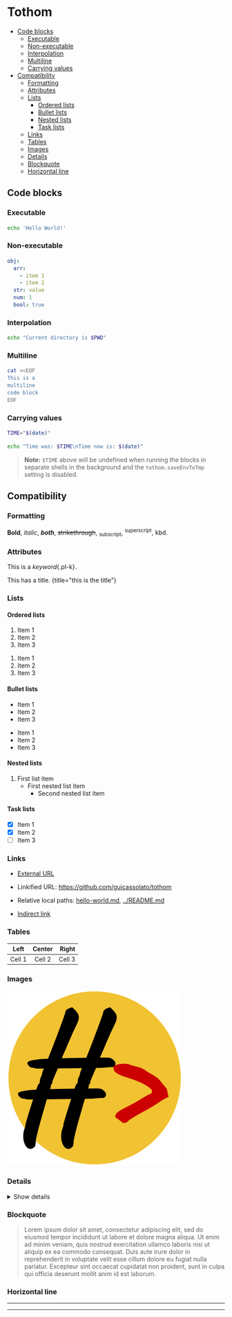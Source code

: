 # Tothom

- [Code blocks](#code-blocks)
  - [Executable](#executable)
  - [Non-executable](#non-executable)
  - [Interpolation](#interpolation)
  - [Multiline](#multiline)
  - [Carrying values](#carrying-values)
- [Compatibility](#compatibility)
  - [Formatting](#formatting)
  - [Attributes](#attributes)
  - [Lists](#lists)
    - [Ordered lists](#ordered-lists)
    - [Bullet lists](#bullet-lists)
    - [Nested lists](#nested-lists)
    - [Task lists](#task-lists)
  - [Links](#links)
  - [Tables](#tables)
  - [Images](#images)
  - [Details](#details)
  - [Blockquote](#blockquote)
  - [Horizontal line](#horizontal-line)

## Code blocks

### Executable

```sh
echo 'Hello World!'
```

### Non-executable

```yaml
obj:
  arr:
    - item 1
    - item 2
  str: value
  num: 1
  bool: true
```

### Interpolation

```sh
echo "Current directory is $PWD"
```

### Multiline

```sh
cat <<EOF
This is a
multiline
code block
EOF
```

### Carrying values

```sh
TIME="$(date)"
```

```sh
echo "Time was: $TIME\nTime now is: $(date)"
```

> **Note:** `$TIME` above will be undefined when running the blocks in separate shells in the background and the `tothom.saveEnvToTmp` setting is disabled.

## Compatibility

### Formatting

**Bold**, _italic_, _**both**_, ~~strikethrough~~, <sub>subscript</sub>, <sup>superscript</sup>, <kbd>kbd</kbd>.

### Attributes

This is a *keyword*{.pl-k}.

This has a title. {title="this is the title"}

### Lists

#### Ordered lists

1. Item 1
2. Item 2
3. Item 3

1) Item 1
2) Item 2
3) Item 3

#### Bullet lists

* Item 1
* Item 2
* Item 3

- Item 1
- Item 2
- Item 3

#### Nested lists

1. First list item
   - First nested list item
     - Second nested list item

#### Task lists

- [x] Item 1
- [x] Item 2
- [ ] Item 3

### Links

- [External URL](https://marketplace.visualstudio.com/items?itemName=guicassolato.tothom)

- Linkified URL: https://github.com/guicassolato/tothom

- Relative local paths: [hello-world.md](hello-world.md), [../README.md](../README.md)

- [Indirect link][1]

[1]: https://github.com/guicassolato/tothom

### Tables

| Left   | Center | Right  |
| ------ | :----: | -----: |
| Cell 1 | Cell 2 | Cell 3 |

### Images

![Tothom](../resources/tothom.png)

### Details

<details>
  <summary>Show details</summary>

  Details are visible.
</details>

### Blockquote

> Lorem ipsum dolor sit amet, consectetur adipiscing elit, sed do eiusmod tempor incididunt ut labore et dolore magna aliqua. Ut enim ad minim veniam, quis nostrud exercitation ullamco laboris nisi ut aliquip ex ea commodo consequat. Duis aute irure dolor in reprehenderit in voluptate velit esse cillum dolore eu fugiat nulla pariatur. Excepteur sint occaecat cupidatat non proident, sunt in culpa qui officia deserunt mollit anim id est laborum.

### Horizontal line

---

***
